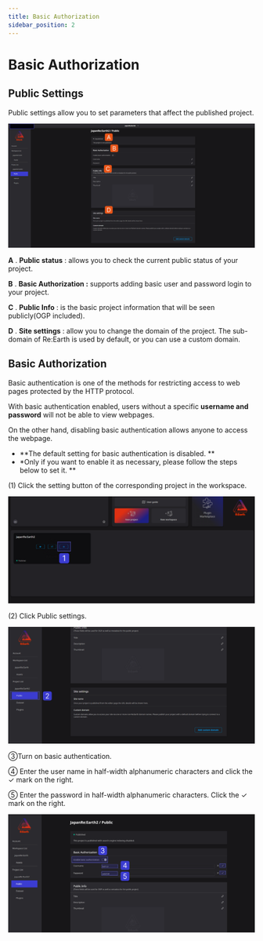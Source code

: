 ```yaml
---
title: Basic Authorization
sidebar_position: 2
---
```


# Basic Authorization

## Public Settings

Public settings allow you to set parameters that affect the published project.

![2023-03-27_11h51_02 1 (1).png](./img/2023-03-27_11h51_02_1_(1).png)

**A** . **Public status** : allows you to check the current public status of your project.

**B** . **Basic Authorization :** supports adding basic user and password login to your project.

**C** . **Public Info** : is the basic project information that will be seen publicly(OGP included). 

**D** . **Site settings** : allow you to change the domain of the project. The sub-domain of Re:Earth is used by default, or you can use a custom domain. 

## **Basic Authorization**

Basic authentication is one of the methods for restricting access to web pages protected by the HTTP protocol.

With basic authentication enabled, users without a specific **username and password** will not be able to view webpages.

On the other hand, disabling basic authentication allows anyone to access the webpage.

- **The default setting for basic authentication is disabled. **
- *Only if you want to enable it as necessary, please follow the steps below to set it. **

(1) Click the setting button of the corresponding project in the workspace.

![2023-03-27_12h44_56_1.png](./img/2023-03-27_12h44_56_1.png)

(2) Click Public settings.

![se.png](./img/se.png)

③Turn on basic authentication.

④ Enter the user name in half-width alphanumeric characters and click the ✓ mark on the right.

⑤ Enter the password in half-width alphanumeric characters. Click the ✓ mark on the right.

![er 2.png](./img/er_2.png)